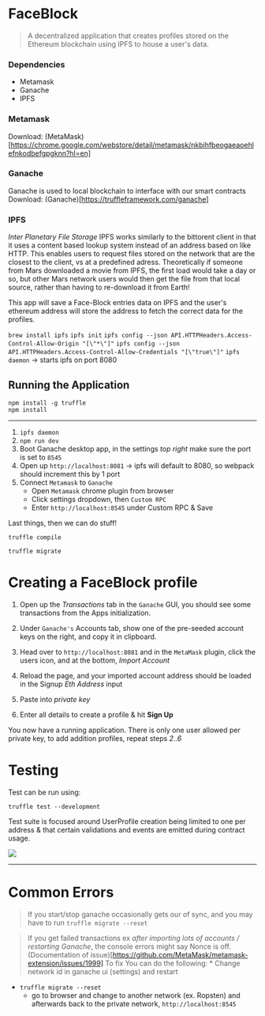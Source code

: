 # FaceBlock

> A decentralized application that creates profiles stored on the Ethereum blockchain using IPFS to house a user's data.

### Dependencies
* Metamask
* Ganache
* IPFS

### Metamask
Download: (MetaMask)[https://chrome.google.com/webstore/detail/metamask/nkbihfbeogaeaoehlefnkodbefgpgknn?hl=en]

### Ganache
Ganache is used to local blockchain to interface with our smart contracts
Download: (Ganache)[https://truffleframework.com/ganache]

### IPFS
*Inter Planetary File Storage* IPFS works similarly to the bittorent client in that it uses a content based lookup system instead of an address based on like HTTP. This enables users to request files stored on the network that are the closest to the client, vs at a predefined adress. Theoretically if someone from Mars downloaded a movie from IPFS, the first load would take a day or so, but other Mars network users would then get the file from that local source, rather than having to re-download it from Earth!

This app will save a Face-Block entries data on IPFS and the user's ethereum address will store the address to fetch the correct data for the profiles.

`brew install ipfs`
`ipfs init`
`ipfs config --json API.HTTPHeaders.Access-Control-Allow-Origin "[\"*\"]"`
`ipfs config --json API.HTTPHeaders.Access-Control-Allow-Credentials "[\"true\"]"`
`ipfs daemon` -> starts ipfs on port 8080

## Running the Application

```
npm install -g truffle
npm install
```

----------------------
1. `ipfs daemon`
2. `npm run dev`
2. Boot Ganache desktop app, in the settings *top right* make sure the port is set to `8545`
4. Open up `http://localhost:8081` -> ipfs will default to 8080, so webpack should increment this by 1 port
5. Connect `Metamask` to `Ganache`
	* Open `Metamask` chrome plugin from browser
	* Click settings dropdown, then `Custom RPC`
	* Enter `http://localhost:8545` under Custom RPC & Save

Last things, then we can do stuff!

`truffle compile`

`truffle migrate`


# Creating a FaceBlock profile

1. Open up the *Transactions* tab in the `Ganache` GUI, you should see some transactions from the Apps initialization.

2. Under `Ganache's` Accounts tab, show one of the pre-seeded account keys on the right, and copy it in clipboard.

3. Head over to `http://localhost:8081` and in the `MetaMask` plugin, click the users icon, and at the bottom, *Import Account*

4. Reload the page, and your imported account address should be loaded in the Signup *Eth Address* input

5. Paste into *private key*

6. Enter all details to create a profile & hit **Sign Up**

You now have a running application. There is only one user allowed per private key, to add addition profiles, repeat steps *2..6*


# Testing

Test can be run using:

`truffle test --development`

Test suite is focused around UserProfile creation being limited to one per address & that certain validations and events are emitted during contract usage.


![](https://media.giphy.com/media/vXGwYDn5HX9Ti/giphy.gif)

-------------------------------------------

# Common Errors

> If you start/stop ganache occasionally gets our of sync, and you may have to run `truffle migrate --reset`

> If you get failed transactions ex *after importing lots of accounts / restarting Ganache*, the console errors might say Nonce is off. (Documentation of issue)[https://github.com/MetaMask/metamask-extension/issues/1999] To fix You can do the following: 
	* Change network id in ganache ui (settings) and restart
  * `truffle migrate --reset`
	* go to browser and change to another network (ex. Ropsten) and afterwards back to the private network, `http://localhost:8545`
	